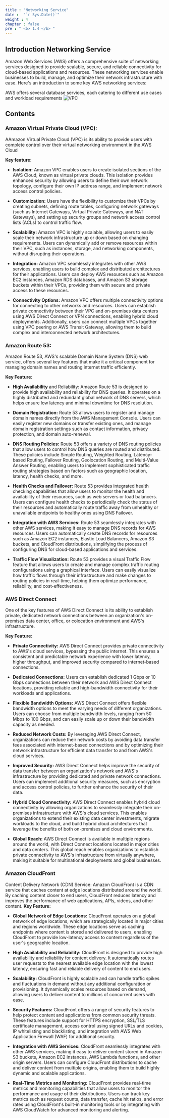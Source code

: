 ```yaml
---
title : "Networking Service"
date :  "`r Sys.Date()`" 
weight : 4 
chapter : false
pre : " <b> 1.4 </b> "
---
```


## Introduction Networking Service
Amazon Web Services (AWS) offers a comprehensive suite of networking services designed to provide scalable, secure, and reliable connectivity for cloud-based applications and resources. These networking services enable businesses to build, manage, and optimize their network infrastructure with ease. Here's an introduction to some key AWS networking services:

AWS offers several database services, each catering to different use cases and workload requirements
![VPC](/images/1/vpc-all.png?featherlight=false&width=60pc)

## Contents
### Amazon Virtual Private Cloud (VPC): 
AAmazon Virtual Private Cloud (VPC) is its ability to provide users with complete control over their virtual networking environment in the AWS Cloud

**Key feature:** 
+ **Isolation:** Amazon VPC enables users to create isolated sections of the AWS Cloud, known as virtual private clouds. This isolation provides enhanced security by allowing users to define their own network topology, configure their own IP address range, and implement network access control policies.

+ **Customization:** Users have the flexibility to customize their VPCs by creating subnets, defining route tables, configuring network gateways (such as Internet Gateways, Virtual Private Gateways, and NAT Gateways), and setting up security groups and network access control lists (ACLs) to control traffic flow.

+ **Scalability:** Amazon VPC is highly scalable, allowing users to easily scale their network infrastructure up or down based on changing requirements. Users can dynamically add or remove resources within their VPC, such as instances, storage, and networking components, without disrupting their operations.

+ **Integration:** Amazon VPC seamlessly integrates with other AWS services, enabling users to build complex and distributed architectures for their applications. Users can deploy AWS resources such as Amazon EC2 instances, Amazon RDS databases, and Amazon S3 storage buckets within their VPCs, providing them with secure and private access to these resources.

+ **Connectivity Options:** Amazon VPC offers multiple connectivity options for connecting to other networks and resources. Users can establish private connectivity between their VPC and on-premises data centers using AWS Direct Connect or VPN connections, enabling hybrid cloud deployments. Additionally, users can connect multiple VPCs together using VPC peering or AWS Transit Gateway, allowing them to build complex and interconnected network architectures.


### Amazon Route 53: 

Amazon Route 53, AWS's scalable Domain Name System (DNS) web service, offers several key features that make it a critical component for managing domain names and routing internet traffic efficiently.

**Key Feature:**

+ **High Availability** and Reliability: Amazon Route 53 is designed to provide high availability and reliability for DNS queries. It operates on a highly distributed and redundant global network of DNS servers, which helps ensure low latency and minimal downtime for DNS resolution.

+ **Domain Registration:** Route 53 allows users to register and manage domain names directly from the AWS Management Console. Users can easily register new domains or transfer existing ones, and manage domain registration settings such as contact information, privacy protection, and domain auto-renewal.

+ **DNS Routing Policies:** Route 53 offers a variety of DNS routing policies that allow users to control how DNS queries are routed and distributed. These policies include Simple Routing, Weighted Routing, Latency-based Routing, Failover Routing, Geolocation Routing, and Multi-Value Answer Routing, enabling users to implement sophisticated traffic routing strategies based on factors such as geographic location, latency, health checks, and more.

+ **Health Checks and Failover:** Route 53 provides integrated health checking capabilities that allow users to monitor the health and availability of their resources, such as web servers or load balancers. Users can configure health checks to periodically check the status of their resources and automatically route traffic away from unhealthy or unavailable endpoints to healthy ones using DNS Failover.

+ **Integration with AWS Services:** Route 53 seamlessly integrates with other AWS services, making it easy to manage DNS records for AWS resources. Users can automatically create DNS records for resources such as Amazon EC2 instances, Elastic Load Balancers, Amazon S3 buckets, and CloudFront distributions, simplifying the process of configuring DNS for cloud-based applications and services.

+ **Traffic Flow Visualization:** Route 53 provides a visual Traffic Flow feature that allows users to create and manage complex traffic routing configurations using a graphical interface. Users can easily visualize how traffic flows through their infrastructure and make changes to routing policies in real-time, helping them optimize performance, reliability, and cost-effectiveness.

### AWS Direct Connect

One of the key features of AWS Direct Connect is its ability to establish private, dedicated network connections between an organization's on-premises data center, office, or colocation environment and AWS's infrastructure. 

**Key Feature:**

+ **Private Connectivity:** AWS Direct Connect provides private connectivity to AWS's cloud services, bypassing the public internet. This ensures a consistent and predictable network experience with lower latency, higher throughput, and improved security compared to internet-based connections.

+ **Dedicated Connections:** Users can establish dedicated 1 Gbps or 10 Gbps connections between their network and AWS Direct Connect locations, providing reliable and high-bandwidth connectivity for their workloads and applications.

+ **Flexible Bandwidth Options:** AWS Direct Connect offers flexible bandwidth options to meet the varying needs of different organizations. Users can choose from multiple bandwidth levels, ranging from 50 Mbps to 100 Gbps, and can easily scale up or down their bandwidth capacity as needed.

+ **Reduced Network Costs:** By leveraging AWS Direct Connect, organizations can reduce their network costs by avoiding data transfer fees associated with internet-based connections and by optimizing their network infrastructure for efficient data transfer to and from AWS's cloud services.

+ **Improved Security:** AWS Direct Connect helps improve the security of data transfer between an organization's network and AWS's infrastructure by providing dedicated and private network connections. Users can implement additional security measures, such as encryption and access control policies, to further enhance the security of their data.

+ **Hybrid Cloud Connectivity:** AWS Direct Connect enables hybrid cloud connectivity by allowing organizations to seamlessly integrate their on-premises infrastructure with AWS's cloud services. This enables organizations to extend their existing data center investments, migrate workloads to the cloud, and build hybrid cloud architectures that leverage the benefits of both on-premises and cloud environments.

+ **Global Reach:** AWS Direct Connect is available in multiple regions around the world, with Direct Connect locations located in major cities and data centers. This global reach enables organizations to establish private connectivity to AWS's infrastructure from virtually anywhere, making it suitable for multinational deployments and global businesses.

### Amazon CloudFront

Content Delivery Network (CDN) Service: Amazon CloudFront is a CDN service that caches content at edge locations distributed around the world. By caching content closer to end users, CloudFront reduces latency and improves the performance of web applications, APIs, videos, and other content.
**Key Feature:**

+ **Global Network of Edge Locations:** CloudFront operates on a global network of edge locations, which are strategically located in major cities and regions worldwide. These edge locations serve as caching endpoints where content is stored and delivered to users, enabling CloudFront to provide low-latency access to content regardless of the user's geographic location.

+ **High Availability and Reliability:** CloudFront is designed to provide high availability and reliability for content delivery. It automatically routes user requests to the nearest available edge location with the lowest latency, ensuring fast and reliable delivery of content to end users.

+ **Scalability:** CloudFront is highly scalable and can handle traffic spikes and fluctuations in demand without any additional configuration or provisioning. It dynamically scales resources based on demand, allowing users to deliver content to millions of concurrent users with ease.

+ **Security Features:** CloudFront offers a range of security features to help protect content and applications from common security threats. These features include support for HTTPS encryption, SSL/TLS certificate management, access control using signed URLs and cookies, IP whitelisting and blacklisting, and integration with AWS Web Application Firewall (WAF) for additional security.

+ **Integration with AWS Services:** CloudFront seamlessly integrates with other AWS services, making it easy to deliver content stored in Amazon S3 buckets, Amazon EC2 instances, AWS Lambda functions, and other origin servers. Users can configure CloudFront distributions to cache and deliver content from multiple origins, enabling them to build highly dynamic and scalable applications.

+ **Real-Time Metrics and Monitoring:** CloudFront provides real-time metrics and monitoring capabilities that allow users to monitor the performance and usage of their distributions. Users can track key metrics such as request counts, data transfer, cache hit ratios, and error rates using CloudFront's built-in monitoring tools or by integrating with AWS CloudWatch for advanced monitoring and alerting.
